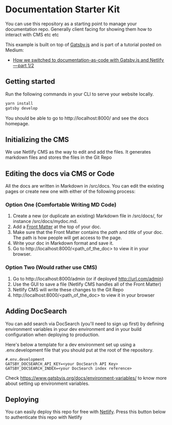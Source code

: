 # Documentation Starter Kit

You can use this repository as a starting point to manage your documentation repo. Generally client facing for showing them how to interact with CMS etc etc

This  example is built on top of [Gatsby.js](https://www.gatsbyjs.org) and is part of a tutorial posted on Medium:

  * [How we switched to documentation-as-code with Gatsby.js and Netlify — part 1/2](https://blog.squadlytics.com/how-we-switched-to-documentation-as-code-with-gatsby-js-and-netlify-markdown-hosting-1-3/) 

## Getting started

Run the following commands in your CLI to serve your website locally.

```bash
yarn install
gatsby develop
```

You should be able to go to http://localhost:8000/ and see the docs homepage.


## Initializing the CMS 
We use Netlify CMS as the way to edit and add the files. It generates markdown files and stores the files in the Git Repo


## Editing the docs via CMS or Code

All the docs are written in Markdown in /src/docs. You can edit the existing pages or create new one with either of the following process:

### Option One (Comfortable Writing MD Code)

  1. Create a new (or duplicate an existing) Markdown file in /src/docs/, for instance /src/docs/mydoc.md.
  2. Add a [Front Matter](https://jekyllrb.com/docs/frontmatter/) at the top of your doc.
  3. Make sure that the Front Matter contains the _path_ and _title_ of your doc. The path is how people will get access to the page.
  4. Write your doc in Markdown format and save it.
  5. Go to http://localhost:8000/<path_of_the_doc> to view it in your browser.

  ### Option Two (Would rather use CMS)
  1. Go to http://localhost:8000/admin (or if deployed http://url.com/admin)
  2. Use the GUI to save a file (Netlify CMS handles all of the Front Matter)
  3. Netlify CMS will write these changes to the Git Repo
  4. http://localhost:8000/<path_of_the_doc> to view it in your browser

## Adding DocSearch

You can add search via DocSearch (you'll need to sign up first) by defining environment variables in your dev environment and in your build configuration when deploying to production.

Here's below a template for a dev environment set up using a .env.development file that you should put at the root of the repository.

```
#.env.development
GATSBY_DOCSEARCH_API_KEY=<your DocSearch API Key>
GATSBY_DOCSEARCH_INDEX=<your DocSearch index reference>
```

Check https://www.gatsbyjs.org/docs/environment-variables/ to know more about setting up environment variables.

## Deploying

You can easily deploy this repo for free with [Netlify](https://netlify.com).
Press this button below to authenticate this repo with Netlify


